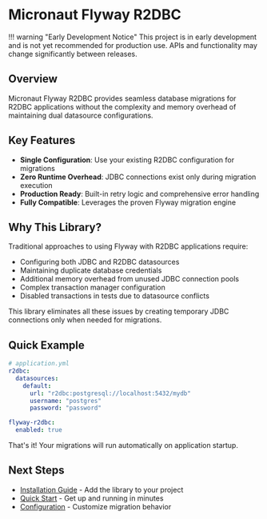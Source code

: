 # Micronaut Flyway R2DBC

!!! warning "Early Development Notice"
    This project is in early development and is not yet recommended for production use. APIs and functionality may change significantly between releases.

## Overview

Micronaut Flyway R2DBC provides seamless database migrations for R2DBC applications without the complexity and memory overhead of maintaining dual datasource configurations.

## Key Features

- **Single Configuration**: Use your existing R2DBC configuration for migrations
- **Zero Runtime Overhead**: JDBC connections exist only during migration execution
- **Production Ready**: Built-in retry logic and comprehensive error handling
- **Fully Compatible**: Leverages the proven Flyway migration engine

## Why This Library?

Traditional approaches to using Flyway with R2DBC applications require:

- Configuring both JDBC and R2DBC datasources
- Maintaining duplicate database credentials
- Additional memory overhead from unused JDBC connection pools
- Complex transaction manager configuration
- Disabled transactions in tests due to datasource conflicts

This library eliminates all these issues by creating temporary JDBC connections only when needed for migrations.

## Quick Example

```yaml
# application.yml
r2dbc:
  datasources:
    default:
      url: "r2dbc:postgresql://localhost:5432/mydb"
      username: "postgres"
      password: "password"

flyway-r2dbc:
  enabled: true
```

That's it! Your migrations will run automatically on application startup.

## Next Steps

- [Installation Guide](getting-started/installation.md) - Add the library to your project
- [Quick Start](getting-started/quick-start.md) - Get up and running in minutes
- [Configuration](getting-started/configuration.md) - Customize migration behavior